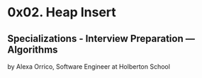 # 0x02. Heap Insert

## Specializations - Interview Preparation ― Algorithms

by Alexa Orrico, Software Engineer at Holberton School
